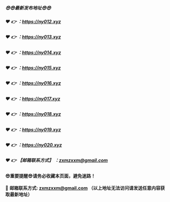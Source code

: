 ##### :sunglasses::sunglasses:最新发布地址:sunglasses::sunglasses:


##### :heart: :point_right:  ：https://ny012.xyz
##### :heart: :point_right:  ：https://ny013.xyz
##### :heart: :point_right:  ：https://ny014.xyz
##### :heart: :point_right:  ：https://ny015.xyz
##### :heart: :point_right:  ：https://ny016.xyz
##### :heart: :point_right:  ：https://ny017.xyz
##### :heart: :point_right:  ：https://ny018.xyz
##### :heart: :point_right:  ：https://ny019.xyz
##### :heart: :point_right:  ：https://ny020.xyz


##### :heart: :point_right: 【邮箱联系方式】 ：zxmzxxm@gmail.com

#### :sunglasses:重要提醒:sunglasses:请务必收藏本页面，避免迷路！


:e-mail: __邮箱联系方式: zxmzxxm@gmail.com （以上地址无法访问请发送任意内容获取最新地址）__
